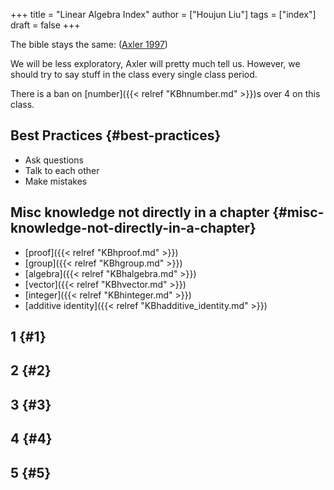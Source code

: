 +++
title = "Linear Algebra Index"
author = ["Houjun Liu"]
tags = ["index"]
draft = false
+++

The bible stays the same: (<a href="#citeproc_bib_item_1">Axler 1997</a>)

We will be less exploratory, Axler will pretty much tell us. However, we should try to say stuff in the class every single class period.

There is a ban on [number]({{< relref "KBhnumber.md" >}})s over 4 on this class.


## Best Practices {#best-practices}

-   Ask questions
-   Talk to each other
-   Make mistakes


## Misc knowledge not directly in a chapter {#misc-knowledge-not-directly-in-a-chapter}

-   [proof]({{< relref "KBhproof.md" >}})
-   [group]({{< relref "KBhgroup.md" >}})
-   [algebra]({{< relref "KBhalgebra.md" >}})
-   [vector]({{< relref "KBhvector.md" >}})
-   [integer]({{< relref "KBhinteger.md" >}})
-   [additive identity]({{< relref "KBhadditive_identity.md" >}})


## 1 {#1}


## 2 {#2}


## 3 {#3}


## 4 {#4}


## 5 {#5}